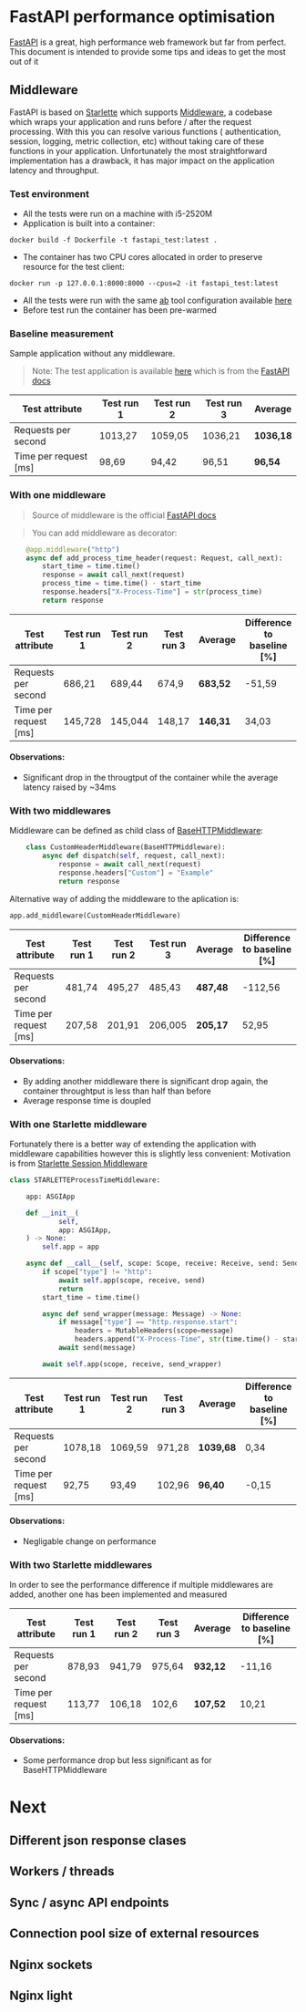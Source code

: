 # FastAPI performance optimisation

[FastAPI](https://fastapi.tiangolo.com/) is a great, high performance web framework but far from perfect.
This document is intended to provide some tips and ideas to get the most out of it 

## Middleware

FastAPI is based on [Starlette](https://www.starlette.io/) which supports [Middleware](https://fastapi.tiangolo.com/tutorial/middleware/?h=middlew#middleware), a codebase which wraps your application and runs before / after the request processing.
With this you can resolve various functions ( authentication, session, logging, metric collection, etc) without taking care of these functions in your application.
Unfortunately the most straightforward implementation has a drawback, it has major impact on the application latency and throughput. 

### Test environment
* All the tests were run on a machine with i5-2520M
* Application is built into a container:
```shell
docker build -f Dockerfile -t fastapi_test:latest .
```
* The container has two CPU cores allocated in order to preserve resource for the test client:
```shell
docker run -p 127.0.0.1:8000:8000 --cpus=2 -it fastapi_test:latest
```
* All the tests were run with the same [ab](https://httpd.apache.org/docs/2.4/programs/ab.html) tool configuration available [here](https://github.com/KissPeter/fastapi-performance-optimization/blob/main/test_files/run_ab.sh)
* Before test run the container has been pre-warmed

### Baseline measurement

Sample application without any middleware.
> Note: The test application is available [here](https://github.com/KissPeter/fastapi-performance-optimization/blob/main/app_files/app.py) which is from the [FastAPI docs](https://fastapi.tiangolo.com/tutorial/middleware/)

| **Test attribute**    | **Test run 1** | **Test run 2** | **Test run 3** | **Average** |
|-----------------------|----------------|----------------|----------------|-------------|
| Requests per second   | 1013,27        | 1059,05        | 1036,21        | **1036,18** |
| Time per request [ms] | 98,69          | 94,42          | 96,51          | **96,54**   |


### With one middleware

> Source of middleware is the official [FastAPI docs](https://www.starlette.io/middleware/#basehttpmiddleware)

> You can add middleware as decorator:
```python
    @app.middleware("http")
    async def add_process_time_header(request: Request, call_next):
        start_time = time.time()
        response = await call_next(request)
        process_time = time.time() - start_time
        response.headers["X-Process-Time"] = str(process_time)
        return response
```

| **Test attribute**    | **Test run 1** | **Test run 2** | **Test run 3** | **Average** | Difference to baseline [%] |
|-----------------------|----------------|----------------|----------------|-------------|----------------------------|
| Requests per second   | 686,21         | 689,44         | 674,9          | **683,52**  | -51,59                     |
| Time per request [ms] | 145,728        | 145,044        | 148,17         | **146,31**  | 34,03                      |

#### Observations:
* Significant drop in the througtput of the container while the average latency raised by ~34ms 

### With two middlewares

Middleware can be defined as child class of [BaseHTTPMiddleware](https://www.starlette.io/middleware/#basehttpmiddleware):
```python
    class CustomHeaderMiddleware(BaseHTTPMiddleware):
        async def dispatch(self, request, call_next):
            response = await call_next(request)
            response.headers["Custom"] = "Example"
            return response
```
Alternative way of adding the middleware to the aplication is:
```python
app.add_middleware(CustomHeaderMiddleware)
```

| **Test attribute**    | **Test run 1** | **Test run 2** | **Test run 3** | **Average** | Difference to baseline [%] |
|-----------------------|----------------|----------------|----------------|-------------|----------------------------|
| Requests per second   | 481,74         | 495,27         | 485,43         | **487,48**  | -112,56                    |
| Time per request [ms] | 207,58         | 201,91         | 206,005        | **205,17**  | 52,95                      |

#### Observations:
* By adding another middleware there is significant drop again, the container throughtput is less than half than before
* Average response time is doupled

### With one Starlette middleware

Fortunately there is a better way of extending the application with middleware capabilities however this is slightly less convenient:
Motivation is from [Starlette Session Middleware](https://github.com/encode/starlette/blob/master/starlette/middleware/sessions.py)

```python
class STARLETTEProcessTimeMiddleware:

    app: ASGIApp

    def __init__(
            self,
            app: ASGIApp,
    ) -> None:
        self.app = app

    async def __call__(self, scope: Scope, receive: Receive, send: Send) -> None:
        if scope["type"] != "http":
            await self.app(scope, receive, send)
            return
        start_time = time.time()

        async def send_wrapper(message: Message) -> None:
            if message["type"] == "http.response.start":
                headers = MutableHeaders(scope=message)
                headers.append("X-Process-Time", str(time.time() - start_time))
            await send(message)

        await self.app(scope, receive, send_wrapper)
```

| **Test attribute**    | **Test run 1** | **Test run 2** | **Test run 3** | **Average** | Difference to baseline [%] |
|-----------------------|----------------|----------------|----------------|-------------|----------------------------|
| Requests per second   | 1078,18        | 1069,59        | 971,28         | **1039,68** | 0,34                       |
| Time per request [ms] | 92,75          | 93,49          | 102,96         | **96,40**   | -0,15                      |

#### Observations:
* Negligable change on performance 

### With two Starlette middlewares

In order to see the performance difference if multiple middlewares are added, another one has been implemented and measured

| **Test attribute**    | **Test run 1** | **Test run 2** | **Test run 3** | **Average** | Difference to baseline [%] |
|-----------------------|----------------|----------------|----------------|-------------|----------------------------|
| Requests per second   | 878,93	        | 941,79	        | 975,64	        | **932,12**  | 	-11,16                    |
| Time per request [ms] | 113,77         | 	106,18	       | 102,6          | **107,52**  | 	10,21                     |

#### Observations:
* Some performance drop but less significant as for BaseHTTPMiddleware

# Next
## Different json response clases
## Workers / threads
## Sync / async API endpoints
## Connection pool size of external resources
## Nginx sockets
## Nginx light